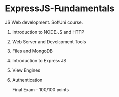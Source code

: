 # ExpressJS-Fundamentals
JS Web development. SoftUni course. 

1. Introduction to NODE.JS and HTTP

2. Web Server and Development Tools

3.  Files and MongoDB

4. Introduction to Express JS

5. View Engines

6. Authentication

   Final Exam - 100/100 points
